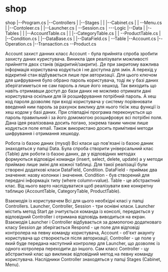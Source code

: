 # shop

shop
|--Program.cs
|--Controllers
|  |--Stages
|  |   |--Cabinet.cs
|  |   --Menu.cs
|  |--Contoleer.cs
|  |--Launcher.cs
|   --Session.cs
|
---Logic
   |--Data
   |  |--Tables
   |  |  |--AccountTable.cs
   |  |  |--CategoryTable.cs
   |  |   --ProductTable.cs
   |  |--Condition.cs
   |  |--DataBase.cs
   |  |--DataField.cs
   |   --Table
   |--Account.cs
   |--Operation.cs
   |--Transaction.cs
    --Product.cs

Account захист данних
класс Account - була прийнята спроба зробити захисту даних куристувача. Виникла ідея реалізувати можливості прийняття двох станів (відкритий/закрити). Де при закритому важлива інформація користувача кодується і не доступна для змін. А перехід у відкритий стан відбувається лише при авторизації. Для цього ключом для шифрування було обрано пароль користувача, тоді як у базі даних зберігатиметься не сам пароль а лише його хешкод. Так виходить що навіть отримавши доступ до бази даних не можливо отримати дані користувача оскільки для їй розшифрування потрібний пароль. А хеш код пароля дозволяє при вході користувача у систему порівнювати введений ним пароль за рахунок виклику для нього тієїж хеш функції із хеш кодом у базі даних. При співпадіні програма переконується що пароль правильний і за його домомогою розшифровує всі потрібні поля.
Дана ідея реалізована досить погано, зокрема таким чином лише кодується поле email. Також використано досить примітивні методи шифрування і отримання хешкоду.

Робота із базою даних (mysql)
Всі класи що пов'язані із базою даник знаходяться у папці Data. Була спроба створити універсальний клас (Table) для роботи із базою даних, де у відповідних методах формуються відповідні команди (insert, select, delete, update) а у методи приймаю лише зміні для кожної таблиці. Для такої реалізації були створені додаткові класи DataField, Condition. DataField - приймає два значення: назву колонки і значення. Condition - був створений для передачі інформаціх типу (where column=value). 
Table - це абстрактний клас. Від нього варто наслідуватися щоб реалізувати вже конкретну таблицю (AccountTable, CategoryTable, ProductTable). 

Взаємодія із користувачем
Всі для цього необхідні класі у папці Controllers. Launcher, Controller, Session - три оснівні класи. Launcher містить метод Start де зчитується команда із консолі, передається у відповідний Controller і отримана відповідь виводиться на екран. Взаємодія Launcher і Controller відбувається за домопогою додатковаго класу Session де зберігається Respond - це поле для відповіді контролера на певну команду користувача,  Account - об'єкт акаунту користувача що створюється після авторизації, Controller - це поле у який буде передана наступний контролер для Launcher, що дозволяє із одного котролера переходити до іншого.
Сам класс Controller - цу абстрактний клас що викликає відповідний метод на певну команду користувача. Наслідники Controller знаходяться у папці Stages (Cabinet, Menu).

   
   
   
   
